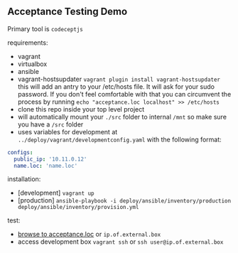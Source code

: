 ## Acceptance Testing Demo
Primary tool is `codeceptjs`


requirements:
*  vagrant
*  virtualbox
*  ansible
*  vagrant-hostsupdater `vagrant plugin install vagrant-hostsupdater` this will add an antry to your /etc/hosts file.  It will ask for your sudo password.  If you don't feel comfortable with that you can circumvent the process by running `echo "acceptance.loc localhost" >> /etc/hosts`
*  clone this repo inside your top level project
*  will automatically mount your `./src` folder to internal `/mnt` so make sure you have a `/src` folder
*  uses variables for development at `../deploy/vagrant/developmentconfig.yaml`  with the following format:
```yaml
configs:
  public_ip: '10.11.0.12'
  name.loc: 'name.loc'
```


installation:
*  [development] `vagrant up`
*  [production] `ansible-playbook -i deploy/ansible/inventory/production deploy/ansible/inventory/provision.yml`

test:
*  [browse to acceptance.loc](http://acceptance.loc) or `ip.of.external.box`
*  access development box `vagrant ssh` or `ssh user@ip.of.external.box`